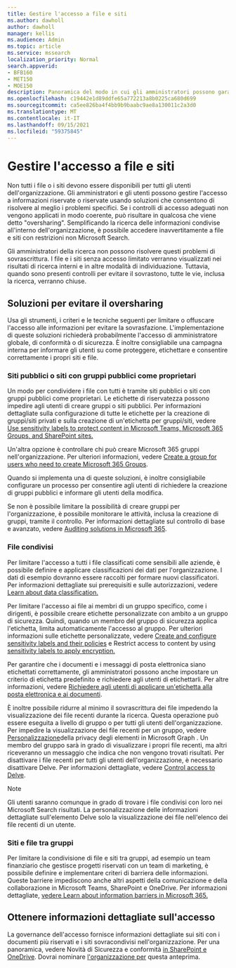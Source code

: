 ```yaml
---
title: Gestire l'accesso a file e siti
ms.author: dawholl
author: dawholl
manager: kellis
ms.audience: Admin
ms.topic: article
ms.service: mssearch
localization_priority: Normal
search.appverid:
- BFB160
- MET150
- MOE150
description: Panoramica del modo in cui gli amministratori possono garantire che l'accesso a siti e file sia adeguatamente limitato all'interno dell'organizzazione.
ms.openlocfilehash: c19442e1d89ddfe65a772213a8b0225ca680d699
ms.sourcegitcommit: ca5ee826ba4f4bb9b9baabc9ae8a130011c2a3d0
ms.translationtype: MT
ms.contentlocale: it-IT
ms.lasthandoff: 09/15/2021
ms.locfileid: "59375845"
---
```

# <a name="manage-access-to-files-and-sites"></a>Gestire l'accesso a file e siti

Non tutti i file o i siti devono essere disponibili per tutti gli utenti dell'organizzazione. Gli amministratori e gli utenti possono gestire l'accesso a informazioni riservate o riservate usando soluzioni che consentono di risolvere al meglio i problemi specifici. Se i controlli di accesso adeguati non vengono applicati in modo coerente, può risultare in qualcosa che viene detto "oversharing". Semplificando la ricerca delle informazioni condivise all'interno dell'organizzazione, è possibile accedere inavvertitamente a file e siti con restrizioni non Microsoft Search.

Gli amministratori della ricerca non possono risolvere questi problemi di sovrascrittura. I file e i siti senza accesso limitato verranno visualizzati nei risultati di ricerca interni e in altre modalità di individuazione. Tuttavia, quando sono presenti controlli per evitare il sovrastono, tutte le vie, inclusa la ricerca, verranno chiuse.

## <a name="solutions-to-prevent-oversharing"></a>Soluzioni per evitare il oversharing

Usa gli strumenti, i criteri e le tecniche seguenti per limitare o offuscare l'accesso alle informazioni per evitare la sovrasfazione. L'implementazione di queste soluzioni richiederà probabilmente l'accesso di amministratore globale, di conformità o di sicurezza. È inoltre consigliabile una campagna interna per informare gli utenti su come proteggere, etichettare e consentire correttamente i propri siti e file.

### <a name="public-sites-or-sites-with-public-groups-as-owners"></a>Siti pubblici o siti con gruppi pubblici come proprietari

Un modo per condividere i file con tutti è tramite siti pubblici o siti con gruppi pubblici come proprietari. Le etichette di riservatezza possono impedire agli utenti di creare gruppi o siti pubblici. Per informazioni dettagliate sulla configurazione di tutte le etichette per la creazione di gruppi/siti privati e sulla creazione di un'etichetta per gruppi/siti, vedere [Use sensitivity labels to protect content in Microsoft Teams, Microsoft 365 Groups, and SharePoint sites.](/microsoft-365/compliance/sensitivity-labels-teams-groups-sites)

Un'altra opzione è controllare chi può creare Microsoft 365 gruppi nell'organizzazione. Per ulteriori informazioni, vedere [Create a group for users who need to create Microsoft 365 Groups](/microsoft-365/solutions/manage-creation-of-groups#step-1-create-a-group-for-users-who-need-to-create-microsoft-365-groups).

Quando si implementa una di queste soluzioni, è inoltre consigliabile configurare un processo per consentire agli utenti di richiedere la creazione di gruppi pubblici e informare gli utenti della modifica.

Se non è possibile limitare la possibilità di creare gruppi per l'organizzazione, è possibile monitorare le attività, inclusa la creazione di gruppi, tramite il controllo. Per informazioni dettagliate sul controllo di base e avanzato, vedere [Auditing solutions in Microsoft 365](/microsoft-365/compliance/auditing-solutions-overview).

### <a name="shared-files"></a>File condivisi

Per limitare l'accesso a tutti i file classificati come sensibili alle aziende, è possibile definire e applicare classificazioni dei dati per l'organizzazione. I dati di esempio dovranno essere raccolti per formare nuovi classificatori. Per informazioni dettagliate sui prerequisiti e sulle autorizzazioni, vedere [Learn about data classification.](/microsoft-365/compliance/data-classification-overview)

Per limitare l'accesso ai file ai membri di un gruppo specifico, come i dirigenti, è possibile creare etichette personalizzate con ambito a un gruppo di sicurezza. Quindi, quando un membro del gruppo di sicurezza applica l'etichetta, limita automaticamente l'accesso al gruppo. Per ulteriori informazioni sulle etichette personalizzate, vedere [Create and configure sensitivity labels and their policies](/microsoft-365/compliance/create-sensitivity-labels) e Restrict access to content by using [sensitivity labels to apply encryption.](/microsoft-365/compliance/encryption-sensitivity-labels)

Per garantire che i documenti e i messaggi di posta elettronica siano etichettati correttamente, gli amministratori possono anche impostare un criterio di etichetta predefinito e richiedere agli utenti di etichettarli. Per altre informazioni, vedere [Richiedere agli utenti di applicare un'etichetta alla posta elettronica e ai documenti](/microsoft-365/compliance/sensitivity-labels-office-apps#require-users-to-apply-a-label-to-their-email-and-documents).

È inoltre possibile ridurre al minimo il sovrascrittura dei file impedendo la visualizzazione dei file recenti durante la ricerca. Questa operazione può essere eseguita a livello di gruppo o per tutti gli utenti dell'organizzazione. Per impedire la visualizzazione dei file recenti per un gruppo, vedere [Personalizzazione](/graph/insights-customize-item-insights-privacy)della privacy degli elementi in Microsoft Graph . Un membro del gruppo sarà in grado di visualizzare i propri file recenti, ma altri riceveranno un messaggio che indica che non vengono trovati risultati. Per disattivare i file recenti per tutti gli utenti dell'organizzazione, è necessario disattivare Delve. Per informazioni dettagliate, vedere [Control access to Delve](/sharepoint/delve-for-office-365-admins#control-access-to-delve).

> [!Note]
> Gli utenti saranno comunque in grado di trovare i file condivisi con loro nei Microsoft Search risultati. La personalizzazione delle informazioni dettagliate sull'elemento Delve solo la visualizzazione dei file nell'elenco dei file recenti di un utente.

### <a name="sites-and-files-between-groups"></a>Siti e file tra gruppi

Per limitare la condivisione di file e siti tra gruppi, ad esempio un team finanziario che gestisce progetti riservati con un team di marketing, è possibile definire e implementare criteri di barriera delle informazioni. Queste barriere impediscono anche altri aspetti della comunicazione e della collaborazione in Microsoft Teams, SharePoint e OneDrive. Per informazioni dettagliate, [vedere Learn about information barriers in Microsoft 365.](/microsoft-365/compliance/information-barriers)

## <a name="get-access-insights"></a>Ottenere informazioni dettagliate sull'accesso

La governance dell'accesso fornisce informazioni dettagliate sui siti con i documenti più riservati e i siti sovracondivisi nell'organizzazione. Per una panoramica, vedere Novità di Sicurezza e conformità [in SharePoint e OneDrive](https://techcommunity.microsoft.com/t5/microsoft-sharepoint-blog/what-s-new-in-security-and-compliance-in-sharepoint-and-onedrive/ba-p/1696705). Dovrai nominare [l'organizzazione per](https://forms.microsoft.com/Pages/ResponsePage.aspx?id=v4j5cvGGr0GRqy180BHbR3-O9WDTKhhDtgWfphwS9YhUM0hJNklNRkZKMlhLNDRZNzlEQlVDSjdZVi4u) questa anteprima.
